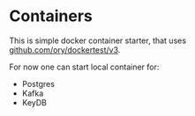 # Containers

This is simple docker container starter, that uses [github.com/ory/dockertest/v3](github.com/ory/dockertest/v3).

For now one can start local container for:
- Postgres
- Kafka
- KeyDB
